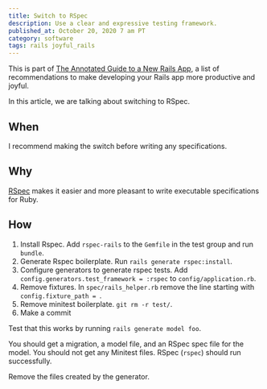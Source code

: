```yaml
---
title: Switch to RSpec
description: Use a clear and expressive testing framework.
published_at: October 20, 2020 7 am PT
category: software
tags: rails joyful_rails
---
```


This is part of [The Annotated Guide to a New Rails
App](the_annotated_guide_to_a_new_rails_app), a list of
recommendations to make developing your Rails app more productive and joyful.

In this article, we are talking about switching to RSpec.

## When

I recommend making the switch before writing any specifications.

## Why

[RSpec](https://rspec.info) makes it easier and more pleasant to write
executable specifications for Ruby.

## How

1. Install Rspec. Add `rspec-rails` to the `Gemfile` in the test group and run
`bundle`.
2. Generate Rspec boilerplate. Run `rails generate rspec:install`.
3. Configure generators to generate rspec tests. Add
`config.generators.test_framework = :rspec` to `config/application.rb`.
4. Remove fixtures. In `spec/rails_helper.rb` remove the line starting with
`config.fixture_path = `.
4. Remove minitest boilerplate. `git rm -r test/`.
5. Make a commit

Test that this works by running `rails generate model foo`.

You should get a migration, a model file, and an RSpec spec file for the model.
You should not get any Minitest files. RSpec (`rspec`) should run successfully.

Remove the files created by the generator.

